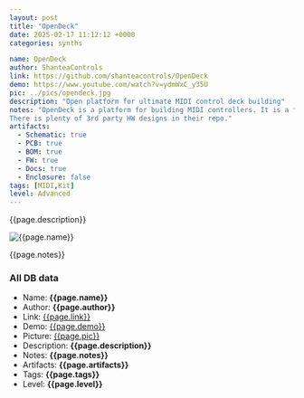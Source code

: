 ```yaml
---
layout: post
title: "OpenDeck"
date: 2025-02-17 11:12:12 +0000
categories: synths

name: OpenDeck
author: ShanteaControls
link: https://github.com/shanteacontrols/OpenDeck
demo: https://www.youtube.com/watch?v=ydmWxC_y35U
pic: ../pics/opendeck.jpg
description: "Open platform for ultimate MIDI control deck building"
notes: "OpenDeck is a platform for building MIDI controllers. It is a firmware running on various boards which transforms them into class-compliant USB MIDI devices, making them compatible with any MIDI software on any operating system.
There is plenty of 3rd party HW designs in their repo."
artifacts:
  - Schematic: true
  - PCB: true
  - BOM: true
  - FW: true
  - Docs: true
  - Enclosure: false
tags: [MIDI,Kit]
level: Advanced
---
```


{{page.description}}

![{{page.name}}]({{page.pic}})

{{page.notes}}

### All DB data
- Name: **{{page.name}}**
- Author: **{{page.author}}**
- Link: [{{page.link}}]({{page.link}})
- Demo: [{{page.demo}}]({{page.demo}})
- Picture: [{{page.pic}}]({{page.pic}})
- Description: **{{page.description}}**
- Notes: **{{page.notes}}**
- Artifacts: **{{page.artifacts}}**
- Tags: **{{page.tags}}**
- Level: **{{page.level}}**
